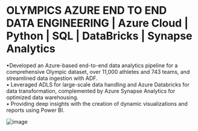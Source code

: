 # OLYMPICS AZURE END TO END DATA ENGINEERING | Azure Cloud | Python | SQL | DataBricks | Synapse Analytics 
•Developed an Azure-based end-to-end data analytics pipeline for a
comprehensive Olympic dataset, over 11,000 athletes and 743 teams,
and streamlined data ingestion with ADF.<br>
• Leveraged ADLS for large-scale data handling and Azure Databricks for
data transformation, complemented by Azure Synapse Analytics for
optimized data warehousing.<br>
• Providing deep insights with the creation of dynamic visualizations and
reports using Power BI.

![image](https://github.com/amankumar003/olympics_azure_end_to_end_data_engineering/assets/91831652/3beec0c6-9fb0-435e-85ff-2d620f4bf67e)


